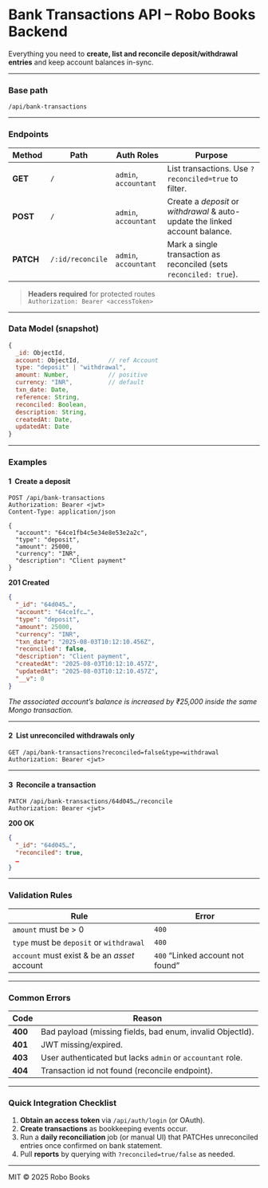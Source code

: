 
# Bank Transactions API – Robo Books Backend  
Everything you need to **create, list and reconcile deposit/withdrawal entries** and keep account balances in-sync.

---

### Base path  
```
/api/bank-transactions
```

---

### Endpoints

| Method | Path | Auth Roles | Purpose |
|--------|------|-----------|---------|
| **GET** | `/` | `admin`, `accountant` | List transactions. Use `?reconciled=true` to filter. |
| **POST** | `/` | `admin`, `accountant` | Create a *deposit* or *withdrawal* & auto-update the linked account balance. |
| **PATCH** | `/:id/reconcile` | `admin`, `accountant` | Mark a single transaction as reconciled (sets `reconciled: true`). |

> **Headers required** for protected routes  
> `Authorization: Bearer <accessToken>`

---

### Data Model (snapshot)

```js
{
  _id: ObjectId,
  account: ObjectId,        // ref Account
  type: "deposit" | "withdrawal",
  amount: Number,           // positive
  currency: "INR",          // default
  txn_date: Date,
  reference: String,
  reconciled: Boolean,
  description: String,
  createdAt: Date,
  updatedAt: Date
}
```

---

### Examples

#### 1  Create a deposit
```http
POST /api/bank-transactions
Authorization: Bearer <jwt>
Content-Type: application/json

{
  "account": "64ce1fb4c5e34e8e53e2a2c",
  "type": "deposit",
  "amount": 25000,
  "currency": "INR",
  "description": "Client payment"
}
```
**201 Created**
```json
{
  "_id": "64d045…",
  "account": "64ce1fc…",
  "type": "deposit",
  "amount": 25000,
  "currency": "INR",
  "txn_date": "2025-08-03T10:12:10.456Z",
  "reconciled": false,
  "description": "Client payment",
  "createdAt": "2025-08-03T10:12:10.457Z",
  "updatedAt": "2025-08-03T10:12:10.457Z",
  "__v": 0
}
```
*The associated account’s balance is increased by ₹25,000 inside the same Mongo transaction.*

---

#### 2  List unreconciled withdrawals only
```http
GET /api/bank-transactions?reconciled=false&type=withdrawal
Authorization: Bearer <jwt>
```

---

#### 3  Reconcile a transaction
```http
PATCH /api/bank-transactions/64d045…/reconcile
Authorization: Bearer <jwt>
```
**200 OK**
```json
{
  "_id": "64d045…",
  "reconciled": true,
  …
}
```

---

### Validation Rules
| Rule | Error |
|------|-------|
| `amount` must be > 0 | `400` |
| `type` must be `deposit` or `withdrawal` | `400` |
| `account` must exist & be an *asset* account | `400` “Linked account not found” |

---

### Common Errors

| Code | Reason |
|------|--------|
| **400** | Bad payload (missing fields, bad enum, invalid ObjectId). |
| **401** | JWT missing/expired. |
| **403** | User authenticated but lacks `admin` or `accountant` role. |
| **404** | Transaction id not found (reconcile endpoint). |

---

### Quick Integration Checklist

1. **Obtain an access token** via `/api/auth/login` (or OAuth).  
2. **Create transactions** as bookkeeping events occur.  
3. Run a **daily reconciliation** job (or manual UI) that PATCHes unreconciled entries once confirmed on bank statement.  
4. Pull **reports** by querying with `?reconciled=true/false` as needed.

---

MIT © 2025 Robo Books
